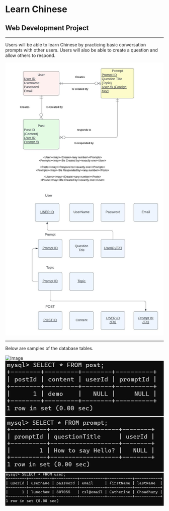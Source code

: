# Learn Chinese
## Web Development Project
---

Users will be able to learn Chinese by practicing basic conversation prompts with other users. Users will also be able to create a question and allow others to respond. 


![Image](Public/images/Flowchart.jpeg)

---

Below are samples of the database tables. 

![Image](../web_development_project/public/images/databases.jpg)
![Image](/public/images/postDemo.jpg)
![Image](/public/images/promptDemo.jpg)
![Image](/public/images/userDemo.jpg)

